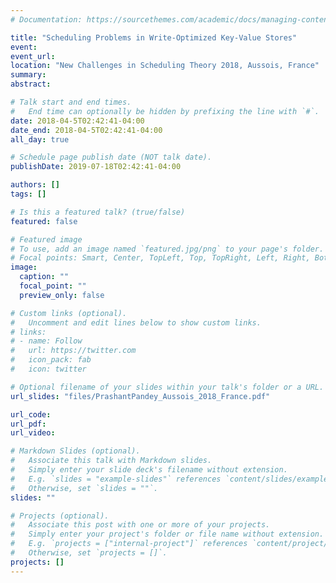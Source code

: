 ```yaml
---
# Documentation: https://sourcethemes.com/academic/docs/managing-content/

title: "Scheduling Problems in Write-Optimized Key-Value Stores"
event:
event_url:
location: "New Challenges in Scheduling Theory 2018, Aussois, France"
summary:
abstract:

# Talk start and end times.
#   End time can optionally be hidden by prefixing the line with `#`.
date: 2018-04-5T02:42:41-04:00
date_end: 2018-04-5T02:42:41-04:00
all_day: true

# Schedule page publish date (NOT talk date).
publishDate: 2019-07-18T02:42:41-04:00

authors: []
tags: []

# Is this a featured talk? (true/false)
featured: false

# Featured image
# To use, add an image named `featured.jpg/png` to your page's folder. 
# Focal points: Smart, Center, TopLeft, Top, TopRight, Left, Right, BottomLeft, Bottom, BottomRight.
image:
  caption: ""
  focal_point: ""
  preview_only: false

# Custom links (optional).
#   Uncomment and edit lines below to show custom links.
# links:
# - name: Follow
#   url: https://twitter.com
#   icon_pack: fab
#   icon: twitter

# Optional filename of your slides within your talk's folder or a URL.
url_slides: "files/PrashantPandey_Aussois_2018_France.pdf"

url_code:
url_pdf:
url_video:

# Markdown Slides (optional).
#   Associate this talk with Markdown slides.
#   Simply enter your slide deck's filename without extension.
#   E.g. `slides = "example-slides"` references `content/slides/example-slides.md`.
#   Otherwise, set `slides = ""`.
slides: ""

# Projects (optional).
#   Associate this post with one or more of your projects.
#   Simply enter your project's folder or file name without extension.
#   E.g. `projects = ["internal-project"]` references `content/project/deep-learning/index.md`.
#   Otherwise, set `projects = []`.
projects: []
---
```

